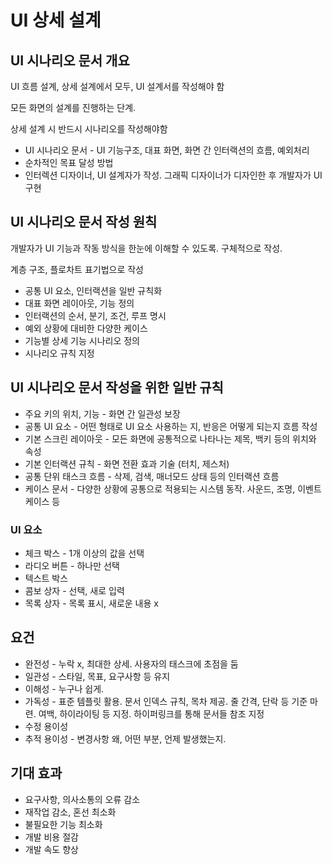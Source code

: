 # UI 상세 설계

## UI 시나리오 문서 개요

UI 흐름 설계, 상세 설계에서 모두, UI 설계서를 작성해야 함

모든 화면의 설계를 진행하는 단계.

상세 설계 시 반드시 시나리오를 작성해야함

- UI 시나리오 문서 - UI 기능구조, 대표 화면, 화면 간 인터랙션의 흐름, 예외처리
- 순차적인 목표 달성 방법
- 인터렉션 디자이너, UI 설계자가 작성. 그래픽 디자이너가 디자인한 후 개발자가 UI 구현

## UI 시나리오 문서 작성 원칙

개발자가 UI 기능과 작동 방식을 한눈에 이해할 수 있도록. 구체적으로 작성.

계층 구조, 플로차트 표기법으로 작성

- 공통 UI 요소, 인터랙션을 일반 규칙화
- 대표 화면 레이아웃, 기능 정의
- 인터랙션의 순서, 분기, 조건, 루프 명시
- 예외 상황에 대비한 다양한 케이스
- 기능별 상세 기능 시나리오 정의
- 시나리오 규칙 지정

## UI 시나리오 문서 작성을 위한 일반 규칙

- 주요 키의 위치, 기능 - 화면 간 일관성 보장
- 공통 UI 요소 - 어떤 형태로 UI 요소 사용하는 지, 반응은 어떻게 되는지 흐름 작성
- 기본 스크린 레이아웃 - 모든 화면에 공통적으로 나타나는 제목, 백키 등의 위치와 속성
- 기본 인터랙션 규칙 - 화면 전환 효과 기술 (터치, 제스처)
- 공통 단위 태스크 흐름 - 삭제, 검색, 매너모드 상태 등의 인터랙션 흐름
- 케이스 문서 - 다양한 상황에 공통으로 적용되는 시스템 동작. 사운드, 조명, 이벤트 케이스 등

### UI 요소

- 체크 박스 - 1개 이상의 값을 선택
- 라디오 버튼 - 하나만 선택
- 텍스트 박스
- 콤보 상자 - 선택, 새로 입력
- 목록 상자 - 목록 표시, 새로운 내용 x

## 요건

- 완전성 - 누락 x, 최대한 상세. 사용자의 태스크에 초점을 둠
- 일관성 - 스타일, 목표, 요구사항 등 유지
- 이해성 - 누구나 쉽게.
- 가독성 - 표준 템플릿 활용. 문서 인덱스 규칙, 목차 제공. 줄 간격, 단락 등 기준 마련. 여백, 하이라이팅 등 지정. 하이퍼링크를 통해 문서들 참조 지정
- 수정 용이성
- 추적 용이성 - 변경사항 왜, 어떤 부분, 언제 발생했는지.

## 기대 효과

- 요구사항, 의사소통의 오류 감소
- 재작업 감소, 혼선 최소화
- 불필요한 기능 최소화
- 개발 비용 절감
- 개발 속도 향상
